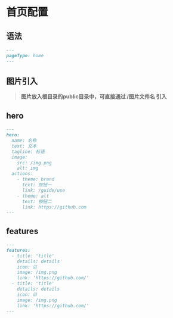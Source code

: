 # 首页配置

## 语法

```markdown
---
pageType: home
---
```

## 图片引入

> **图片放入根目录的public目录中，可直接通过 /图片文件名 引入**

## hero

```markdown
---
hero:
  name: 名称
  text: 文本
  tagline: 标语
  image:
    src: /img.png
    alt: img
  actions:
    - theme: brand
      text: 按钮一
      link: /guide/use
    - theme: alt
      text: 按钮二
      link: https://github.com
---
```

## features

```markdown
---
features:
  - title: 'title'
    details: details
    icon: ☑️
    image: /img.png
    link: 'https://github.com/'
  - title: 'title'
    details: details
    icon: ☑️
    image: /img.png
    link: 'https://github.com/'
---
```